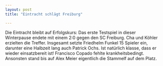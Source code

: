 ```yaml
---
layout: post
title: "Eintracht schlägt Freiburg"

---
```


Die Eintracht bleibt auf Erfolgskurs: Das erste Testspiel in dieser Winterpause endete mit einem 2:0 gegen den SC Freiburg. Cha und Köhler erzielten die Treffer. Insgesamt setzte Friedhelm Funkel 15 Spieler ein, darunter eine Halbzeit lang auch Patrick Ochs. Ist natürlich klasse, dass er wieder einsatzbereit ist! Francisco Copado fehlte krankheitsbedingt. Ansonsten stand bis auf Alex Meier eigentlich die Stammelf auf dem Platz.


